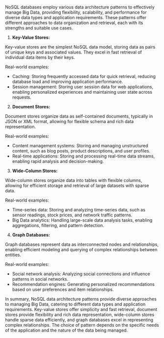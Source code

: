 NoSQL databases employ various data architecture patterns to effectively manage Big Data, providing flexibility, scalability, and performance for diverse data types and application requirements. These patterns offer different approaches to data organization and retrieval, each with its strengths and suitable use cases.

1. **Key-Value Stores:**

Key-value stores are the simplest NoSQL data model, storing data as pairs of unique keys and associated values. They excel in fast retrieval of individual data items by their keys.

Real-world examples:

- Caching: Storing frequently accessed data for quick retrieval, reducing database load and improving application performance.
- Session management: Storing user session data for web applications, enabling personalized experiences and maintaining user state across requests.

2. **Document Stores:**

Document stores organize data as self-contained documents, typically in JSON or XML format, allowing for flexible schema and rich data representation.

Real-world examples:

- Content management systems: Storing and managing unstructured content, such as blog posts, product descriptions, and user profiles.
- Real-time applications: Storing and processing real-time data streams, enabling rapid analysis and decision-making.

3. **Wide-Column Stores:**

Wide-column stores organize data into tables with flexible columns, allowing for efficient storage and retrieval of large datasets with sparse data.

Real-world examples:

- Time-series data: Storing and analyzing time-series data, such as sensor readings, stock prices, and network traffic patterns.
- Big Data analytics: Handling large-scale data analysis tasks, enabling aggregations, filtering, and pattern detection.

4. **Graph Databases:**

Graph databases represent data as interconnected nodes and relationships, enabling efficient modeling and querying of complex relationships between entities.

Real-world examples:

- Social network analysis: Analyzing social connections and influence patterns in social networks.
- Recommendation engines: Generating personalized recommendations based on user preferences and item relationships.

In summary, NoSQL data architecture patterns provide diverse approaches to managing Big Data, catering to different data types and application requirements. Key-value stores offer simplicity and fast retrieval, document stores provide flexibility and rich data representation, wide-column stores handle sparse data efficiently, and graph databases excel in representing complex relationships. The choice of pattern depends on the specific needs of the application and the nature of the data being managed.
